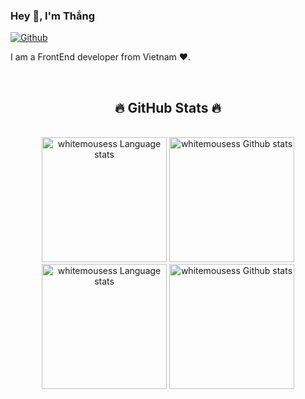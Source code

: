 
### Hey 👋, I'm Thắng

[![Github](https://img.shields.io/github/followers/whitemousess?label=Follow&style=social)](https://github.com/whitemousess)

I am a FrontEnd developer from Vietnam ❤️.

<br>

<h2 align="center">🔥 GitHub Stats 🔥</h2>
<!-- https://github.com/anuraghazra/github-readme-stats -->

<br>
<!-- Light Mode -->
<div align="center"> 

<img height=200 src="https://github-readme-stats-git-master-rstaa-rickstaa.vercel.app/api/top-langs/?username=whitemousess&layout=compact&langs_count=10&hide_border=1&role=OWNER,COLLABORATOR#gh-light-mode-only" alt="whitemousess Language stats" />

<img height=200 src="https://github-readme-stats-git-master-rstaa-rickstaa.vercel.app/api?username=whitemousess&show_icons=true&hide_rank=true&count_private=true&line_height=28&hide_border=1&include_all_commits=true&card_width=450&role=OWNER,COLLABORATOR&exclude_repo=github-readme-stats#gh-light-mode-only" alt="whitemousess Github stats" />
</div>

<!-- Dark Mode -->
<div align="center"> 
<img height=200 src="https://github-readme-stats-git-master-rstaa-rickstaa.vercel.app/api/top-langs/?username=whitemousess&layout=compact&langs_count=10&hide_border=1&role=OWNER,COLLABORATOR&theme=dark&bg_color=000000#gh-dark-mode-only" alt="whitemousess Language stats" />


<img height=200 src="https://github-readme-stats-git-master-rstaa-rickstaa.vercel.app/api?username=whitemousess&show_icons=true&hide_rank=true&count_private=true&line_height=28&hide_border=1&include_all_commits=true&card_width=450&role=OWNER,COLLABORATOR&exclude_repo=github-readme-stats&theme=dark&bg_color=000000#gh-dark-mode-only" alt="whitemousess Github stats" />

</div>



